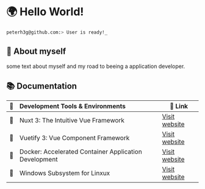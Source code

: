 # 🌍 Hello World!  

```bash
peterh3g@github.com:> User is ready!_
```

## 💬 About myself
some text about myself and my road to beeing a application developer.

## 📚 Documentation
| 📗 | Development Tools & Environments | 🔗 Link |
| --- | :--- | --- |
| 📖 | Nuxt 3: The Intuitive Vue Framework | [Visit website](https://nuxt.com/)|
| 📖 | Vuetify 3: Vue Component Framework | [Visit website](https://vuetifyjs.com/en/)|
| 📖 | Docker: Accelerated Container Application Development | [Visit website](https://www.docker.com/)|
| 📖 | Windows Subsystem for Linxux | [Visit website](https://learn.microsoft.com/en-us/windows/wsl/about?source=recommendations)|

  
<!--
**PeterH3G/peterh3g** is a  _special_ ✨ repository because its `README.md` (this file) appears on your GitHub profile.

Here are some ideas to get you started:

- 🔭 I’m currently working on ...
- 🌱 I’m currently learning ...
- 👯 I’m looking to collaborate on ...
- 🤔 I’m looking for help with ...
- 💬 Ask me about ...
- 📫 How to reach me: ...
- 😄 Pronouns: ...
- ⚡ Fun fact: ...
-->
